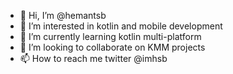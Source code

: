 - 👋 Hi, I’m @hemantsb
- 👀 I’m interested in kotlin and mobile development
- 🌱 I’m currently learning kotlin multi-platform
- 💞️ I’m looking to collaborate on KMM projects
- 📫 How to reach me twitter @imhsb

<!---
hemantsb/hemantsb is a ✨ special ✨ repository because its `README.md` (this file) appears on your GitHub profile.
You can click the Preview link to take a look at your changes.
--->
